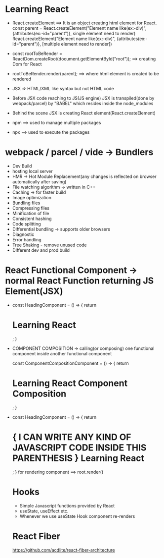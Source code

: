 # Learning React
 - React.createElement  ==> It is an object creating html element for React.
   const parent = React.createElement("Element name like(ex:-div)", {attributes(ex:-id="parent")}, single element need to render)
                 React.createElement("Element name like(ex:-div)", {attributes(ex:-id="parent")}, [multiple element need to render])

 - const rootToBeRender = ReactDom.createRoot(document.getElementById("root")); ==> creating Dom for React

 - rootToBeRender.render(parent); ==> where html element is created to be rendered

 - JSX => HTML/XML like syntax but not HTML code
 - Before JSX code reaching to JS(JS engine) JSX is transpiled(done by webpack/parcel) by "BABEL" which resides inside the node_modules
 - Behind the scene JSX is creating React element(React.createElement)
 
 - npm ==> used to manage multiple packages
 - npx ==> used to execute the packages

# webpack / parcel / vide -> Bundlers
 - Dev Build
 - hosting local server
 - HMR -> Hot Module Replacement(any changes is reflected on browser automatically after saving)
 - File watching algorithm  -> written in C++
 - Caching -> for faster build
 - Image optimization
 - Bundling files
 - Compressing files
 - Minification of file
 - Consistent hashing
 - Code splitting
 - Differential bundling -> supports older browsers
 - Diagnostic
 - Error handling
 - Tree Shaking - remove unused code
 - Different dev and prod build

 # React Functional Component -> normal React Function returning JS Element(JSX)
  - const HeadingComponent = () => {
      return <h1>Learning React</h1>;
    }

  - COMPONENT COMPOSITION -> calling(or composing) one functional component inside another functional component

    const ComponentCompositionComponent = () => {
      <HeadingComponent/>
      return <h1>Learning React Component Composition</h1>;
    }

  - const HeadingComponent = () => {
      return <h1 className="head">
               { I CAN WRITE ANY KIND OF JAVASCRIPT CODE INSIDE THIS PARENTHESIS }
               Learning React
             </h1>;
    }
    for rendering component ==> root.render(<HeadingComponent />)

    # Hooks
    - Simple Javascript functions provided by React
    - useState, useEffect etc.
    - Whenever we use useState Hook component re-renders

    # React Fiber
    https://github.com/acdlite/react-fiber-architecture